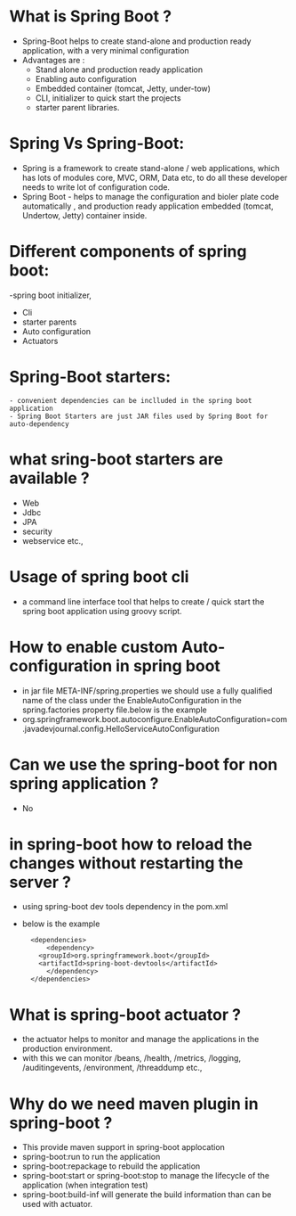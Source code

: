 # What is Spring Boot ?
  - Spring-Boot helps to create stand-alone and production ready application, with a very minimal configuration
  - Advantages are :
    - Stand alone and production ready application
    - Enabling auto configuration
    - Embedded container (tomcat, Jetty, under-tow)
    - CLI, initializer to quick start the projects
    - starter parent libraries.

# Spring Vs Spring-Boot:
   - Spring is a framework to create stand-alone / web applications, which has lots of modules core, MVC, ORM, Data etc, to do all these developer needs to write lot of configuration code.
   - Spring Boot - helps to manage the configuration and bioler plate code automatically , and production ready application embedded (tomcat, Undertow, Jetty) container inside.
   
# Different components of spring boot:
  -spring boot initializer,
  - Cli
  - starter parents
  - Auto configuration
  - Actuators
  
# Spring-Boot starters:
    - convenient dependencies can be inclluded in the spring boot application
    - Spring Boot Starters are just JAR files used by Spring Boot for auto-dependency

# what sring-boot starters are available ?
   - Web
   - Jdbc
   - JPA
   - security
   - webservice etc.,

# Usage of spring boot cli
   - a command line interface tool that helps to create / quick start the spring boot application using groovy script.
   
# How to enable custom Auto-configuration in spring boot
  - in jar file META-INF/spring.properties we should use a fully qualified name of the class under the EnableAutoConfiguration in the spring.factories property file.below is the example
  - org.springframework.boot.autoconfigure.EnableAutoConfiguration=com.javadevjournal.config.HelloServiceAutoConfiguration

# Can we use the spring-boot for non spring application ?
  - No
  
# in spring-boot how to reload the changes without restarting the server ?
  - using spring-boot dev tools dependency in the pom.xml
  - below is the example
  
          <dependencies>
              <dependency>
            <groupId>org.springframework.boot</groupId>
            <artifactId>spring-boot-devtools</artifactId>
              </dependency>
          </dependencies>

# What is spring-boot actuator ?
  -  the actuator helps to monitor and manage the applications in the production environment.
  -  with this we can monitor /beans, /health, /metrics, /logging, /auditingevents, /environment, /threaddump etc.,
  
# Why do we need maven plugin in spring-boot ?
  - This provide maven support in spring-boot applocation
  - spring-boot:run to run the application
  - spring-boot:repackage to rebuild the application
  - spring-boot:start or spring-boot:stop  to manage  the lifecycle of the application (when integration test)
  - spring-boot:build-inf will generate the build information than can be used with actuator.
  
 

